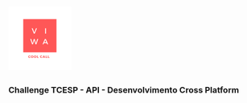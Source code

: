 <h1>
  <img alt="ViWa Cool Call Logo" title="ViWa Cool Call Logo" src=".github/viwa.png" width="125px" />
</h1>

### Challenge TCESP - API - Desenvolvimento Cross Platform
